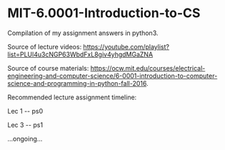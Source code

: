 # MIT-6.0001-Introduction-to-CS
Compilation of my assignment answers in python3.

Source of lecture videos: https://youtube.com/playlist?list=PLUl4u3cNGP63WbdFxL8giv4yhgdMGaZNA

Source of course materials: https://ocw.mit.edu/courses/electrical-engineering-and-computer-science/6-0001-introduction-to-computer-science-and-programming-in-python-fall-2016.

Recommended lecture assignment timeline:

Lec 1 -- ps0

Lec 3 -- ps1

...ongoing...
